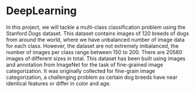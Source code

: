 # DeepLearning
In this project, we will tackle a multi-class classification problem using the Stanford Dogs dataset. 
This dataset contains images of 120 breeds of dogs from around the world, where we have unbalanced number of image data for each class. However, the dataset are not extremely imbalanced, the number of images per class range between 150 to 200. There are 20580 images of different sizes in total. 
This dataset has been built using images and annotation from ImageNet for the task of fine-grained image categorization. 
It was originally collected for fine-grain image categorization, a challenging problem as certain dog breeds have near identical features or differ in color and age.
